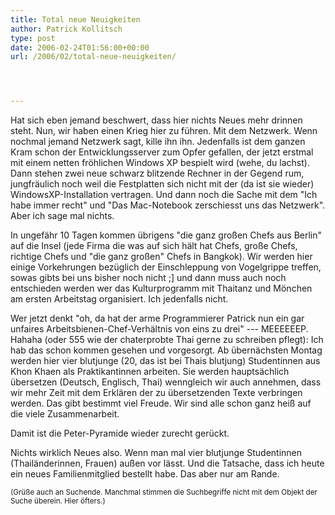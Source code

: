 ```yaml
---
title: Total neue Neuigkeiten
author: Patrick Kollitsch
type: post
date: 2006-02-24T01:56:00+00:00
url: /2006/02/total-neue-neuigkeiten/




---
```

Hat sich eben jemand beschwert, dass hier nichts Neues mehr drinnen steht. Nun, wir haben einen Krieg hier zu f&uuml;hren. Mit dem Netzwerk. Wenn nochmal jemand Netzwerk sagt, kille ihn ihn. Jedenfalls ist dem ganzen Kram schon der Entwicklungsserver zum Opfer gefallen, der jetzt erstmal mit einem netten fr&ouml;hlichen Windows XP bespielt wird (wehe, du lachst). Dann stehen zwei neue schwarz blitzende Rechner in der Gegend rum, jungfr&auml;ulich noch weil die Festplatten sich nicht mit der (da ist sie wieder) WindowsXP-Installation vertragen. Und dann noch die Sache mit dem "Ich habe immer recht" und "Das Mac-Notebook zerschiesst uns das Netzwerk". Aber ich sage mal nichts.

In ungef&auml;hr 10 Tagen kommen &uuml;brigens "die ganz gro&szlig;en Chefs aus Berlin" auf die Insel (jede Firma die was auf sich h&auml;lt hat Chefs, gro&szlig;e Chefs, richtige Chefs und "die ganz gro&szlig;en" Chefs in Bangkok). Wir werden hier einige Vorkehrungen bez&uuml;glich der Einschleppung von Vogelgrippe treffen, sowas gibts bei uns bisher noch nicht ;] und dann muss auch noch entschieden werden wer das Kulturprogramm mit Thaitanz und M&ouml;nchen am ersten Arbeitstag organisiert. Ich jedenfalls nicht.

Wer jetzt denkt "oh, da hat der arme Programmierer Patrick nun ein gar unfaires Arbeitsbienen-Chef-Verh&auml;ltnis von eins zu drei" --- MEEEEEEP. Hahaha (oder 555 wie der chaterprobte Thai gerne zu schreiben pflegt): Ich hab das schon kommen gesehen und vorgesorgt. Ab &uuml;bern&auml;chsten Montag werden hier vier blutjunge (20, das ist bei Thais blutjung) Studentinnen aus Khon Khaen als Praktikantinnen arbeiten. Sie werden haupts&auml;chlich &uuml;bersetzen (Deutsch, Englisch, Thai) wenngleich wir auch annehmen, dass wir mehr Zeit mit dem Erkl&auml;ren der zu &uuml;bersetzenden Texte verbringen werden. Das gibt bestimmt viel Freude. Wir sind alle schon ganz hei&szlig; auf die viele Zusammenarbeit.

Damit ist die Peter-Pyramide wieder zurecht ger&uuml;ckt.

Nichts wirklich Neues also. Wenn man mal vier blutjunge Studentinnen (Thail&auml;nderinnen, Frauen) au&szlig;en vor l&auml;sst. Und die Tatsache, dass ich heute ein neues Familienmitglied bestellt habe. Das aber nur am Rande.

<small>(Gr&uuml;&szlig;e auch an Suchende. Manchmal stimmen die Suchbegriffe nicht mit dem Objekt der Suche &uuml;berein. Hier &ouml;fters.)</small>